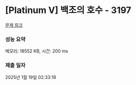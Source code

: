 # [Platinum V] 백조의 호수 - 3197 

[문제 링크](https://www.acmicpc.net/problem/3197) 

### 성능 요약

메모리: 18552 KB, 시간: 200 ms

### 제출 일자

2025년 1월 19일 02:33:18

